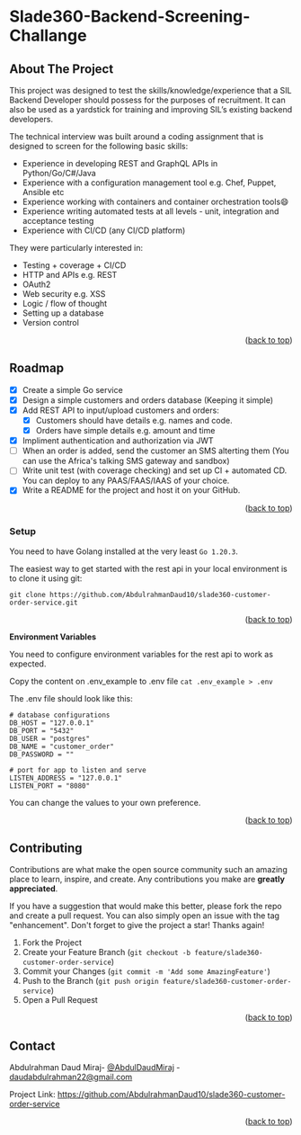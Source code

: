 # Slade360-Backend-Screening-Challange

<!-- ABOUT THE PROJECT -->
## About The Project

This project was designed to test the skills/knowledge/experience that a SIL Backend Developer should possess for the purposes of recruitment. It can also be used as a yardstick for training and improving SIL’s existing backend developers.

The technical interview was built around a coding assignment that is designed to screen for the following basic skills:
* Experience in developing REST and GraphQL APIs in Python/Go/C#/Java
* Experience with a configuration management tool e.g. Chef, Puppet, Ansible etc
* Experience working with containers and container orchestration tools:smile:
* Experience writing automated tests at all levels - unit, integration and acceptance testing
* Experience with CI/CD (any CI/CD platform)

They were particularly interested in:
- Testing + coverage + CI/CD
- HTTP and APIs e.g. REST
- OAuth2
- Web security e.g. XSS
- Logic / flow of thought
- Setting up a database
- Version control

<p align="right">(<a href="#readme-top">back to top</a>)</p>

<!-- ROADMAP -->
## Roadmap

- [x] Create a simple Go service
- [x] Design a simple customers and orders database (Keeping it simple)
- [x] Add REST API to input/upload customers and orders:
    - [x] Customers should have details e.g. names and code.
    - [x] Orders have simple details e.g. amount and time
- [x] Impliment authentication and authorization via JWT
- [ ] When an order is added, send the customer an SMS alterting them (You can use the Africa's talking SMS gateway and sandbox)
- [ ] Write unit test (with coverage checking) and set up CI + automated CD. You can deploy to any PAAS/FAAS/IAAS of your choice.
- [x] Write a README for the project and host it on your GitHub.

<p align="right">(<a href="#readme-top">back to top</a>)</p>

<!-- GETTING STARTED -->
###  Setup
You need to have Golang installed at the very least `Go 1.20.3`. 


The easiest way to get started with the rest api in your local environment is to clone it using git:

```
git clone https://github.com/AbdulrahmanDaud10/slade360-customer-order-service.git
```
<p align="right">(<a href="#readme-top">back to top</a>)</p>

**Environment Variables**

You need to configure environment variables for the rest api to work as expected.

Copy the content on .env_example to .env file 
 `cat .env_example > .env`

The .env file should look like this:

```
# database configurations
DB_HOST = "127.0.0.1"
DB_PORT = "5432"
DB_USER = "postgres"
DB_NAME = "customer_order"
DB_PASSWORD = ""

# port for app to listen and serve
LISTEN_ADDRESS = "127.0.0.1"
LISTEN_PORT = "8080"

```
You can change the values to your own preference.
<p align="right">(<a href="#readme-top">back to top</a>)</p>

<!-- CONTRIBUTING -->
## Contributing

Contributions are what make the open source community such an amazing place to learn, inspire, and create. Any contributions you make are **greatly appreciated**.

If you have a suggestion that would make this better, please fork the repo and create a pull request. You can also simply open an issue with the tag "enhancement".
Don't forget to give the project a star! Thanks again!

1. Fork the Project
2. Create your Feature Branch (`git checkout -b feature/slade360-customer-order-service`)
3. Commit your Changes (`git commit -m 'Add some AmazingFeature'`)
4. Push to the Branch (`git push origin feature/slade360-customer-order-service`)
5. Open a Pull Request

<p align="right">(<a href="#readme-top">back to top</a>)</p>

<!-- CONTACT -->
## Contact

 Abdulrahman Daud Miraj- [@AbdulDaudMiraj](https://twitter.com/AbdulDaudMiraj) - daudabdulrahman22@gmail.com

Project Link: https://github.com/AbdulrahmanDaud10/slade360-customer-order-service

<p align="right">(<a href="#readme-top">back to top</a>)</p>

